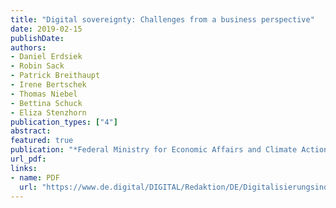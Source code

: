 ```yaml
---
title: "Digital sovereignty: Challenges from a business perspective"
date: 2019-02-15
publishDate: 
authors:
- Daniel Erdsiek
- Robin Sack
- Patrick Breithaupt
- Irene Bertschek
- Thomas Niebel
- Bettina Schuck
- Eliza Stenzhorn
publication_types: ["4"]
abstract: 
featured: true
publication: "*Federal Ministry for Economic Affairs and Climate Action*"
url_pdf:
links: 
- name: PDF
  url: "https://www.de.digital/DIGITAL/Redaktion/DE/Digitalisierungsindex/Publikationen/publikation-schwerpunkt-digitale-souveraenitaet.pdf?__blob=publicationFile&v=5"
---
```

